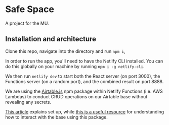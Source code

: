# Safe Space

A project for the MU.

## Installation and architecture

Clone this repo, navigate into the directory and run `npm i`,

In order to run the app, you'll need to have the Netlify CLI installed. You can do this globally on your machine by running `npm i -g netlify-cli`.

We then run `netlify dev` to start both the React server (on port 3000), the Functions server (on a random port), and the combined result on port 8888.

We are using the [Airtable.js](https://github.com/Airtable/airtable.js) npm package within Netlify Functions (i.e. AWS Lambdas) to conduct CRUD operations on our Airtable base without revealing any secrets.

[This article](https://medium.com/swlh/up-and-running-with-netlify-airtable-and-react-428959473cf0) explains set up, while [this is a useful resource](https://flaviocopes.com/airtable/) for understanding how to interact with the base using this package.
